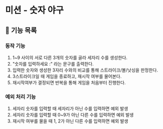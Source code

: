 # 미션 - 숫자 야구

## 🚀 기능 목록

### 동작 기능
1. 1~9 사이의 서로 다른 3개의 숫자를 골라 세자리 수를 생성한다.
2. "숫자를 입력하세요 :" 라는 문구를 출력한다.
3. 입력한 숫자와 생성한 3자리 수와의 비교를 통해 스트라이크/볼/낫싱을 판정한다.
4. 3스트라이크일 때 게임을 종료하고, 재시작 여부를 물어본다.
5. 재시작여부가 결정되면 반복을 통해 게임을 처음부터 진행한다.

### 예외 처리 기능
1. 세자리 숫자를 입력할 때 세자리가 아닌 수를 입력하면 예외 발생
2. 세자리 숫자를 입력할 때 0~9가 아닌 다른 수를 입력하면 예외 발생
3. 재시작 여부를 물을 때 1, 2가 아닌 다른 수를 입력하면 예외 발생
